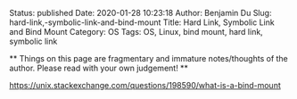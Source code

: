Status: published
Date: 2020-01-28 10:23:18
Author: Benjamin Du
Slug: hard-link,-symbolic-link-and-bind-mount
Title: Hard Link, Symbolic Link and Bind Mount
Category: OS
Tags: OS, Linux, bind mount, hard link, symbolic link

**
Things on this page are fragmentary and immature notes/thoughts of the author.
Please read with your own judgement!
**

https://unix.stackexchange.com/questions/198590/what-is-a-bind-mount
